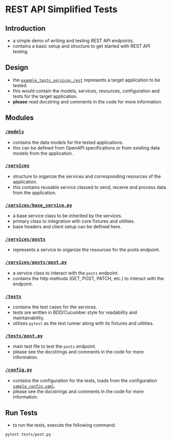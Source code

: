 # REST API Simplified Tests

## Introduction
- a simple demo of writing and testing REST API endpoints.
- contains a basic setup and structure to get started with REST API testing.

## Design
- the [`example_tests_services_rest`](../example_tests_services_rest) represents a target application to be tested.
- this would contain the models, services, resources, configuration and tests for the target application.
- **please** read docstring and comments in the code for more information.

## Modules
### [`/models`](./models)
- contains the data models for the tested applications.
- this can be defined from OpenAPI specifications or from existing data models from the application.
### [`/services`](./services)
- structure to organize the services and corresponding resources of the application.
- this contains reusable service classed to send, receive and process data from the application.
### [`/services/base_service.py`](./services/base_service.py)
- a base service class to be inherited by the services.
- primary class to integration with core fixtures and utilities.
- base headers and client setup can be defined here.
### [`/services/posts`](./services/posts)
- represents a service to organize the resources for the posts endpoint.
### [`/services/posts/post.py`](./services/posts/post.py)
- a service class to interact with the `posts` endpoint.
- contains the http methods (GET, POST, PATCH, etc.) to interact with the endpoint.
### [`/tests`](./tests)
- contains the test cases for the services.
- tests are written in BDD/Cucumber style for readability and maintainability.
- utilizes `pytest` as the test runner along with its fixtures and utilities.
### [`/tests/post.py`](./tests/post.py)
- main test file to test the `posts` endpoint.
- please see the docstrings and comments in the code for more information.
### [`/config.py`](./config.py)
- contains the configuration for the tests, loads from the configuration [`sample_config.yaml`](../../sample_config.yaml).
- please see the docstrings and comments in the code for more information.

## Run Tests
- to run the tests, execute the following command:
```bash
pytest tests/post.py
```